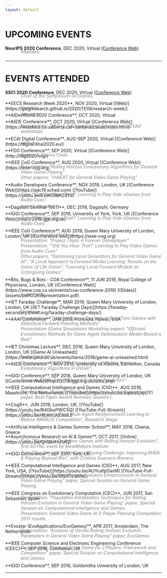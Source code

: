 ```yaml
---
layout: default
---
```


# [](#upcoming)UPCOMING EVENTS

**NeurIPS 2020 Conference**, DEC 2020, Virtual [(Conference Web)](https://neurips.cc/) 
<div style="margin-left:50px; margin-top:-20px; margin-bottom:-10px; color:gray; font-style: italic">Attendee.</div><br />


<hr>

# [](#past)EVENTS ATTENDED

**SSCI 2020 Conference**, DEC 2020, Virtual [(Conference Web)](https://gaigresearch.github.io/games-ssci/) 
<div style="margin-left:50px; margin-top:-20px; margin-bottom:-10px; color:gray; font-style: italic">Chair of the Symposium on Games.</div><br />
**EECS Research Week 2020**, NOV 2020, Virtual [(Web)](https://gaigresearch.github.io/2020/11/06/research-week/) 
<div style="margin-left:50px; margin-top:-20px; margin-bottom:-10px; color:gray; font-style: italic">Speaker.</div><br />
**AIDevWorld 2020 Conference**, OCT 2020, Virtual 
<div style="margin-left:50px; margin-top:-20px; margin-bottom:-10px; color:gray; font-style: italic">Attendee.</div><br />
**AIIDE Conference**, OCT 2020, Virtual [(Conference Web)](https://webdocs.cs.ualberta.ca/~santanad/aiide/index.html) 
<div style="margin-left:50px; margin-top:-20px; margin-bottom:-10px; color:gray; font-style: italic">Presentation: "TAG: A Tabletop Games Framework" (EXAG workshop).</div><br />
**ECAI Digital Conference**, AUG-SEP 2020, Virtual [(Conference Web)](https://digital.ecai2020.eu/) 
<div style="margin-left:50px; margin-top:-20px; margin-bottom:-10px; color:gray; font-style: italic">Attendee.</div><br />
**FDG Conference**, SEP 2020, Virtual [(Conference Web)](http://fdg2020.org/)
<div style="margin-left:50px; margin-top:-20px; margin-bottom:-10px; color:gray; font-style: italic">Games & Demos Chair.</div><br />
**IEEE CoG Conference**, AUG 2020, Virtual [(Conference Web)](https://ieee-cog.org)
<div style="margin-left:50px; margin-top:-20px; margin-bottom:-10px; color:gray; font-style: italic">Presentation: "Rolling Horizon Evolutionary Algorithms for General Video Game Playing"<br />
Other papers: "rhNEAT for General Video Game Playing"</div><br />
**Audio Developers Conference**, NOV 2019, London, UK [(Conference Web)](https://adc19.sched.com) [(YouTube)](https://youtu.be/EsWG58AZdY8)
<div style="margin-left:50px; margin-top:-20px; margin-bottom:-10px; color:gray; font-style: italic">Talk: "'Did You Hear That?' Learning to Play Vide oGames from Audio Cues".</div><br />
**Dagstuhl Seminar 19511**, DEC 2019, Dagstuhl, Germany
<div style="margin-left:50px; margin-top:-20px; margin-bottom:-10px; color:gray; font-style: italic">Invited attendee.</div><br />
**IGGI Conference**, SEP 2019, University of York, York, UK [(Conference Web)](http://2019.iggi.org.uk)
<div style="margin-left:50px; margin-top:-20px; margin-bottom:-10px; color:gray; font-style: italic">Talk: "'Did You Hear That?' Learning to Play Vide oGames from Audio Cues".</div><br />
**IEEE CoG Conference**, AUG 2019, Queen Mary University of London, London, UK [(Conference Web)](https://ieee-cog.org)
<div style="margin-left:50px; margin-top:-20px; margin-bottom:-10px; color:gray; font-style: italic">Publicity and Media Chair.<br />
Presentation: "Project Thyia: A Forever Gameplayer"<br />
Presentation: "'Did You Hear That?' Learning to Play Video Games from Audio Cues"<br />
Other papers: "Optimising Level Generators for General Video Game AI"; "A Local Approach to Forward Model Learning: Results on the Game of Life Game"; "Learning Local Forward Models on Unforgiving Games"</div><br />
**Bits, Bugs & Bots - COA Conference**, 11 JUN 2019, Royal College of Physicians, London, UK [(Conference Web)](https://www.coa.co.uk/events/coa-conference-2019) [(Slides)](assets/pdf/COA19presentation.pdf)
<div style="margin-left:50px; margin-top:-20px; margin-bottom:-10px; color:gray; font-style: italic">Invited talk.</div><br />
**IET Faraday Challenge**, MAR 2019, Queen Mary University of London, London, UK [(IET Faraday Challenge Days)](https://faraday-secondary.theiet.org/faraday-challenge-days/)
<div style="margin-left:50px; margin-top:-20px; margin-bottom:-10px; color:gray; font-style: italic">Volunteer.</div><br />
**AAAI Conference**, JAN 2019, Honolulu, Hawaii, USA 
<div style="margin-left:50px; margin-top:-20px; margin-bottom:-10px; color:gray; font-style: italic">Presentation: "Tackling Sparse Rewards in Real-Time Games with Statistical Forward Planning Methods".<br />
Presentation (Game Simulations Workshop paper): "Efficient Evolutionary Methods for Game Agent Optimisation: Model-Based is Best".</div><br />
**IET Christmas Lecture**, DEC 2018, Queen Mary University of London, London, UK [(Game AI Unleashed)](https://www.qmul.ac.uk/events/items/2018/game-ai-unleashed.html)
<div style="margin-left:50px; margin-top:-20px; margin-bottom:-10px; color:gray; font-style: italic">Invited speaker.</div><br />
**AIIDE Conference**, NOV 2018, University of Alberta, Edmonton, Canada 
<div style="margin-left:50px; margin-top:-20px; margin-bottom:-10px; color:gray; font-style: italic">Demo paper: "VERTIGØ: Visualisation of Rolling Horizon Evolutionary Algorithms in GVGAI".</div><br />
**IGGI Conference**, SEP 2018, Queen Mary University of London, UK [(Conference Web)](http://2018.iggi.org.uk/talks.php)
<div style="margin-left:50px; margin-top:-20px; margin-bottom:-10px; color:gray; font-style: italic">Program Chair. Talk: "General Outcome Prediction".</div><br />
**IEEE Computational Intelligence and Games (CIG)**, AUG 2018, Maastricht, The Netherlands [(Youtube)](https://youtu.be/zq9zaEjspUY)
<div style="margin-left:50px; margin-top:-20px; margin-bottom:-10px; color:gray; font-style: italic">Presentation: "General Win Prediction from Agent Experience" paper, Best Paper Award Nominee Session I.</div><br />
**CogX**, JUN 2018, London, UK, [(YouTube)](https://youtu.be/B4GbuPWlC5Q) [(YouTube-Full-Stream)](https://youtu.be/4Lw1cJdUedU)
<div style="margin-left:50px; margin-top:-20px; margin-bottom:-10px; color:gray; font-style: italic">Talk: "Learning to Play: Multi-Agent Reinforcement Learning in Malmo (MARLO) Competition", Research Stage</div><br />
**Artificial Intelligence & Games Summer School**, MAY 2018, Chania, Greece
<div style="margin-left:50px; margin-top:-20px; margin-bottom:-10px; color:gray; font-style: italic"></div><br />
**Asynchronous Research on AI & Games**, OCT 2017, [Online](https://youtu.be/Qh59xHU1zlQ)
<div style="margin-left:50px; margin-top:-20px; margin-bottom:-10px; color:gray; font-style: italic">Talk: "Planning in Real-time Games with Rolling Horizon Evolution", first ASYNC event by MetaMakers Institute</div><br />
**IGGI Conference**, SEP 2017, York, UK.
<div style="margin-left:50px; margin-top:-20px; margin-bottom:-10px; color:gray; font-style: italic">Talk: "The General Video Game Playing Challenge: Improving RHEA & Playing Beyond Win", with Cristina Guerrero-Romero.</div><br />
**IEEE Computational Intelligence and Games (CIG)**, AUG 2017, New York, USA, [(YouTube)](https://youtu.be/AUYcafpDaxM) [(YouTube-Full-Stream)](https://youtu.be/0fSK1VI9XNc)
<div style="margin-left:50px; margin-top:-20px; margin-bottom:-10px; color:gray; font-style: italic">Presentation: "Rolling Horizon Evolution Enhancements in General Video Game Playing" paper, Special Session on General Game Playing.</div><br />
**IEEE Congress on Evolutionary Computation (CEC)**, JUN 2017, San Sebastian, Spain
<div style="margin-left:50px; margin-top:-20px; margin-bottom:-10px; color:gray; font-style: italic">Presentation: "Population Initialization Techniques for Rolling Horizon Evolution in General Video Game Playing" paper, Special Session on Computational Intelligence and Games. <br />
Presentation: General Video Game AI 2-Player Planning Competition 2017 results. </div><br />
**Evostar (EvoApplications/EvoGames)**, APR 2017, Amsterdam, The Netherlands
<div style="margin-left:50px; margin-top:-20px; margin-bottom:-10px; color:gray; font-style: italic">Presentation: "Analysis of Vanilla Rolling Horizon Evolution Parameters in General Video Game Playing" paper, EvoGames.</div><br />
**IEEE Computer Science and Electronic Engineering Conference (CEEC)**, SEP 2016, Colchester, UK 
<div style="margin-left:50px; margin-top:-20px; margin-bottom:-10px; color:gray; font-style: italic">Presentation: "General Video Game for 2 Players: Framework and Competition" paper, Special Session on Computational Intelligence and Games.</div><br />
**IGGI Conference**, SEP 2016, Goldsmiths University of London, UK <br/>


<hr>

<div class="contactfooter"><a href="mailto:r.d.gaina@qmul.ac.uk"><i class="fas fa-envelope"></i></a> <a href="https://www.researchgate.net/profile/Raluca_Gaina"><i class="fab fa-researchgate"></i></a> <a href="https://scholar.google.co.uk/citations?user=tC5klQYAAAAJ"><i class="fab fa-google"></i></a> <a href="https://www.linkedin.com/in/raluca-gaina-347518114/"><i class="fab fa-linkedin"></i></a> <a href="https://twitter.com/b_gum22"><i class="fab fa-twitter"></i></a> <a href="https://publists.qmul.ac.uk/userprofile.html?uid=41431&em=false"><i class="fas fa-archive"></i></a></div>
